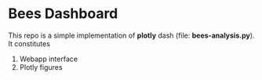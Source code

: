 # Bees Dashboard
This repo is a simple implementation of **plotly** dash (file: **bees-analysis.py**). It constitutes
1. Webapp interface  
2. Plotly figures
